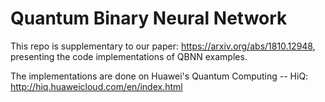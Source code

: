 # Quantum Binary Neural Network
This repo is supplementary to our paper: https://arxiv.org/abs/1810.12948, 
presenting the code implementations of QBNN examples.

The implementations are done on Huawei's Quantum Computing -- HiQ: http://hiq.huaweicloud.com/en/index.html
